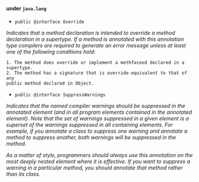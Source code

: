 #### under `java.lang` 

- `public @interface Override`

*Indicates that a method declaration is intended to override a method declaration in a supertype. If a method is annotated with this annotation type compilers are required to generate an error message unless at least one of the following conditions hold:*

    1. The method does override or implement a methfaceod declared in a supertype.
    2. The method has a signature that is override-equivalent to that of any 
    public method declared in Object.  

- `public @interface SuppressWarnings`

*Indicates that the named compiler warnings should be suppressed in the annotated element (and in all program elements contained in the annotated element). Note that the set of warnings suppressed in a given element is a superset of the warnings suppressed in all containing elements. For example, if you annotate a class to suppress one warning and annotate a method to suppress another, both warnings will be suppressed in the method.*

*As a matter of style, programmers should always use this annotation on the most deeply nested element where it is effective. If you want to suppress a warning in a particular method, you should annotate that method rather than its class.*
